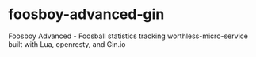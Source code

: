 foosboy-advanced-gin
====================

Foosboy Advanced - Foosball statistics tracking worthless-micro-service built with Lua, openresty, and Gin.io
